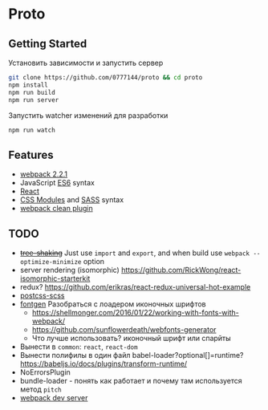 # Proto

## Getting Started

Установить зависимости и запустить сервер
```bash
git clone https://github.com/0777144/proto && cd proto
npm install
npm run build
npm run server
```

Запустить watcher изменений для разработки
```bash
npm run watch
```


## Features

* [webpack 2.2.1]
* JavaScript [ES6] syntax
* [React]
* [CSS Modules] and [SASS] syntax
* [webpack clean plugin]


## TODO

* ~~[tree-shaking](http://www.2ality.com/2015/12/webpack-tree-shaking.html)~~ Just use `import` and `export`, and when build use `webpack --optimize-minimize` option
* server rendering (isomorphic) https://github.com/RickWong/react-isomorphic-starterkit
* redux? https://github.com/erikras/react-redux-universal-hot-example
* [postcss-scss](https://github.com/postcss/postcss-scss)
* [fontgen](https://github.com/DragonsInn/fontgen-loader/) Разобраться с лоадером иконочных шрифтов
  * https://shellmonger.com/2016/01/22/working-with-fonts-with-webpack/
  * https://github.com/sunflowerdeath/webfonts-generator
  * Что лучше использовать? иконочный шрифт или спарйты
* Вынести в `common`: `react`, `react-dom`
* Вынести полифилы в один файл babel-loader?optional[]=runtime?
https://babeljs.io/docs/plugins/transform-runtime/
* NoErrorsPlugin
* bundle-loader - понять как работает и почему там используется метод `pitch`
* [webpack dev server](https://webpack.js.org/configuration/dev-server/#devserver)


[webpack 2.2.1]: https://github.com/webpack/webpack/tree/v2.2.1
[ES6]: http://es6-features.org/
[React]: https://github.com/facebook/react
[CSS Modules]: https://github.com/webpack-contrib/css-loader#css-modules
[SASS]: http://sass-lang.com/guide
[webpack clean plugin]: https://github.com/johnagan/clean-webpack-plugin
